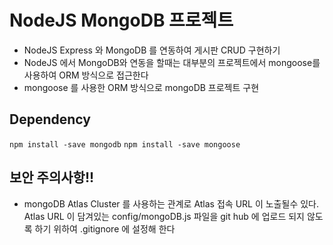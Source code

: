 # NodeJS MongoDB 프로젝트

- NodeJS Express 와 MongoDB 를 연동하여 게시판 CRUD 구현하기
- NodeJS 에서 MongoDB와 연동을 할때는 대부분의 프로젝트에서 mongoose를 사용하여 ORM 방식으로 접근한다
- mongoose 를 사용한 ORM 방식으로 mongoDB 프로젝트 구현

## Dependency

`npm install -save mongodb`
`npm install -save mongoose`

## 보안 주의사항!!

- mongoDB Atlas Cluster 를 사용하는 관계로 Atlas 접속 URL 이 노출될수 있다. Atlas URL 이 담겨있는 config/mongoDB.js 파일을 git hub 에 업로드 되지 않도록 하기 위하여 .gitignore 에 설정해 한다
